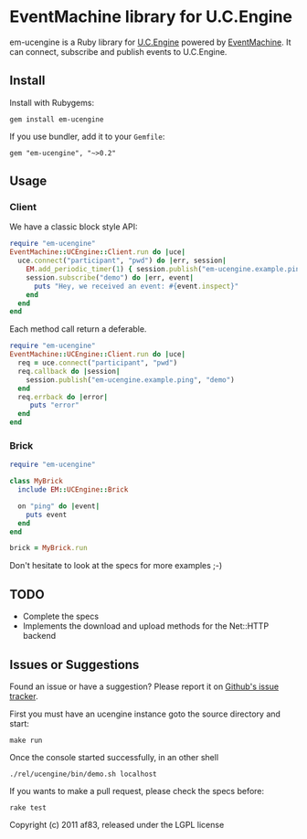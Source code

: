 # EventMachine library for U.C.Engine

em-ucengine is a Ruby library for [U.C.Engine](http://ucengine.org/) powered
by [EventMachine](https://github.com/eventmachine/eventmachine). It can
connect, subscribe and publish events to U.C.Engine.

## Install

Install with Rubygems:

    gem install em-ucengine

If you use bundler, add it to your `Gemfile`:

    gem "em-ucengine", "~>0.2"

## Usage

### Client

We have a classic block style API:

```ruby
require "em-ucengine"
EventMachine::UCEngine::Client.run do |uce|
  uce.connect("participant", "pwd") do |err, session|
    EM.add_periodic_timer(1) { session.publish("em-ucengine.example.ping", "demo") }
    session.subscribe("demo") do |err, event|
      puts "Hey, we received an event: #{event.inspect}"
    end
  end
end
```

Each method call return a deferable.

```ruby
require "em-ucengine"
EventMachine::UCEngine::Client.run do |uce|
  req = uce.connect("participant", "pwd")
  req.callback do |session|
    session.publish("em-ucengine.example.ping", "demo")
  end
  req.errback do |error|
     puts "error"
  end
end
```

### Brick

```ruby
require "em-ucengine"

class MyBrick
  include EM::UCEngine::Brick

  on "ping" do |event|
    puts event
  end
end

brick = MyBrick.run
```

Don't hesitate to look at the specs for more examples ;-)

## TODO

* Complete the specs
* Implements the download and upload methods for the Net::HTTP backend

## Issues or Suggestions

Found an issue or have a suggestion? Please report it on
[Github's issue tracker](http://github.com/af83/ucengine.em/issues).

First you must have an ucengine instance goto the source directory and start:

    make run

Once the console started successfully, in an other shell

    ./rel/ucengine/bin/demo.sh localhost

If you wants to make a pull request, please check the specs before:

    rake test


Copyright (c) 2011 af83, released under the LGPL license
